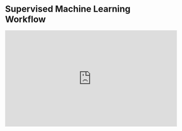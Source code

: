 # Supervised Machine Learning Workflow

<iframe width="560" height="315" src="https://www.youtube.com/embed/-jkSxp8A1n0" title="YouTube video player" frameborder="0" allow="accelerometer; autoplay; clipboard-write; encrypted-media; gyroscope; picture-in-picture" allowfullscreen></iframe>